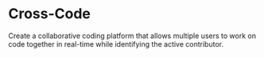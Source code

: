 # Cross-Code
Create a collaborative coding platform that allows multiple users to work on code together in real-time while identifying the active contributor.
